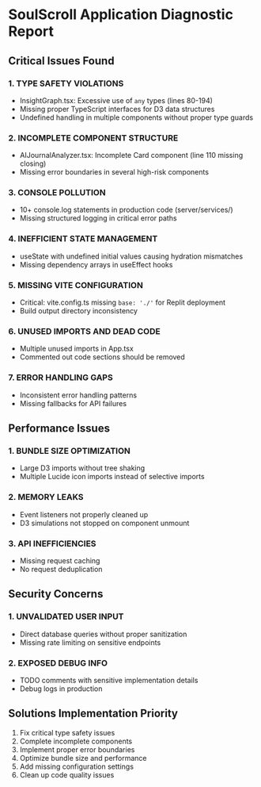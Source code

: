 # SoulScroll Application Diagnostic Report

## Critical Issues Found

### 1. TYPE SAFETY VIOLATIONS
- InsightGraph.tsx: Excessive use of `any` types (lines 80-194)
- Missing proper TypeScript interfaces for D3 data structures
- Undefined handling in multiple components without proper type guards

### 2. INCOMPLETE COMPONENT STRUCTURE
- AIJournalAnalyzer.tsx: Incomplete Card component (line 110 missing closing)
- Missing error boundaries in several high-risk components

### 3. CONSOLE POLLUTION
- 10+ console.log statements in production code (server/services/)
- Missing structured logging in critical error paths

### 4. INEFFICIENT STATE MANAGEMENT
- useState with undefined initial values causing hydration mismatches
- Missing dependency arrays in useEffect hooks

### 5. MISSING VITE CONFIGURATION
- Critical: vite.config.ts missing `base: './'` for Replit deployment
- Build output directory inconsistency

### 6. UNUSED IMPORTS AND DEAD CODE
- Multiple unused imports in App.tsx
- Commented out code sections should be removed

### 7. ERROR HANDLING GAPS
- Inconsistent error handling patterns
- Missing fallbacks for API failures

## Performance Issues

### 1. BUNDLE SIZE OPTIMIZATION
- Large D3 imports without tree shaking
- Multiple Lucide icon imports instead of selective imports

### 2. MEMORY LEAKS
- Event listeners not properly cleaned up
- D3 simulations not stopped on component unmount

### 3. API INEFFICIENCIES
- Missing request caching
- No request deduplication

## Security Concerns

### 1. UNVALIDATED USER INPUT
- Direct database queries without proper sanitization
- Missing rate limiting on sensitive endpoints

### 2. EXPOSED DEBUG INFO
- TODO comments with sensitive implementation details
- Debug logs in production

## Solutions Implementation Priority
1. Fix critical type safety issues
2. Complete incomplete components
3. Implement proper error boundaries
4. Optimize bundle size and performance
5. Add missing configuration settings
6. Clean up code quality issues